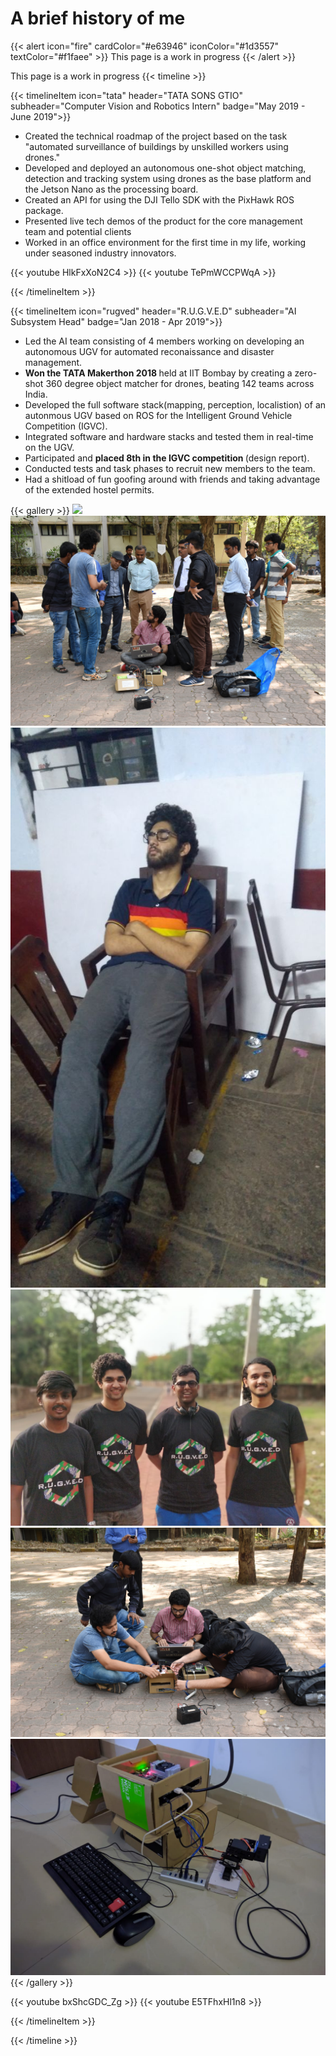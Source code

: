 # A brief history of me  

{{< alert icon="fire" cardColor="#e63946" iconColor="#1d3557" textColor="#f1faee" >}}
This page is a work in progress 
{{< /alert >}}


This page is a work in progress 
{{< timeline >}}


{{< timelineItem icon="tata" header="TATA SONS GTIO" subheader="Computer Vision and Robotics Intern" badge="May 2019 - June 2019">}}
<ul> 
  <li>Created the technical roadmap of the project based on the task "automated surveillance of buildings by unskilled workers using drones." 
  <li>Developed and deployed an autonomous one-shot object matching, detection and tracking system using drones as the base platform and the Jetson Nano as the processing board.</li>
  <li>Created an API for using the DJI Tello SDK with the PixHawk ROS package.
  <li>Presented live tech demos of the product for the core management team and potential clients</li> 
  <li>Worked in an office environment for the first time in my life, working under seasoned industry innovators.</li>
</ul>

{{< youtube HlkFxXoN2C4 >}}
{{< youtube TePmWCCPWqA >}}

{{< /timelineItem >}}



{{< timelineItem icon="rugved" header="R.U.G.V.E.D" subheader="AI Subsystem Head" badge="Jan 2018 - Apr 2019">}}
<ul> 
  <li> Led the AI team consisting of 4 members working on developing an autonomous UGV for automated reconaissance and disaster management. 
  <li> <b>Won the TATA Makerthon 2018 </b> held at IIT Bombay by creating a zero-shot 360 degree object matcher for drones, beating 142 teams across India. 
  <li> Developed the full software stack(mapping, perception, localistion) of an autonmous UGV based on ROS for the Intelligent Ground Vehicle Competition (IGVC).
  <li> Integrated software and hardware stacks and tested them in real-time on the UGV. </li>
  <li> Participated and <b>placed 8th in the IGVC competition </b>(design report).
  <li> Conducted tests and task phases to recruit new members to the team.
  <li> Had a shitload of fun goofing around with friends and taking advantage of the extended hostel permits. 
</ul>

{{< gallery >}}
  <img src="imgs/0.jpg" class="grid-w33" />
  <img src="imgs/1.jpg" class="grid-w33" />
  <img src="imgs/2.jpg" class="grid-w33" />
  <img src="imgs/3.jpg" class="grid-w33" />
  <img src="imgs/4.jpg" class="grid-w33" />
  <img src="imgs/5.jpg" class="grid-w33" />
{{< /gallery >}}

{{< youtube bxShcGDC_Zg >}}
{{< youtube E5TFhxHl1n8 >}}


{{< /timelineItem >}}


{{< /timeline >}}
